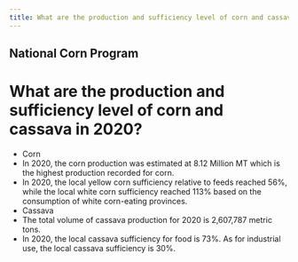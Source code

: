 ```yaml
---
title: What are the production and sufficiency level of corn and cassava in 2020
---
```


## National Corn Program

# What are the production and sufficiency level of corn and cassava in 2020?


 - Corn
 - In 2020, the corn production was estimated at 8.12 Million MT which is the  highest production recorded for corn.
 - In 2020, the local yellow corn sufficiency relative to feeds reached 56%, while the  local white corn sufficiency reached 113% based on the consumption of white corn-eating provinces.
 - Cassava
 - The total volume of cassava production for 2020 is 2,607,787 metric tons. 
 - In 2020, the local cassava sufficiency for food is 73%. As for industrial use, the local  cassava sufficiency is 30%.
